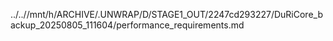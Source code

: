 ../..//mnt/h/ARCHIVE/.UNWRAP/D/STAGE1_OUT/2247cd293227/DuRiCore_backup_20250805_111604/performance_requirements.md